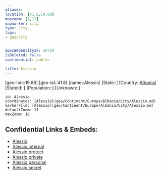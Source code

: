 ```yaml
---
aliases: 
location: [41.8,19.68]
mapzoom: [7,12] 
mapmarker: city 
type: City
tags:
- geo/City


SpocWebEntityId: 28729
isDeleted: false
confidential: public

title: Alessio
---
```

[geo-lon::19.68]
[geo-lat::41.8]
[name::Alessio]
[State::]
[Country::[Albania](geo/Continent/Europe/Albania.md)]
[StateId::]
[Population::]
[Unknown::]


```leaflet
id: Alessio
coordinates: [Alessio](geo/Continent/Europe/Albania/City/Alessio.md)
markerFile: [Alessio](geo/Continent/Europe/Albania/City/Alessio.md)
defaultZoom: 11 
maxZoom: 18
```


## Confidential Links & Embeds: 
- [Alessio](../../../../../../_public/geo/Continent/Europe/Albania/City/Alessio.md) 
- [Alessio.internal](../../../../../../_internal/geo/Continent/Europe/Albania/City/Alessio.internal.md) 
- [Alessio.protect](../../../../../../_protect/geo/Continent/Europe/Albania/City/Alessio.protect.md) 
- [Alessio.private](../../../../../../_private/geo/Continent/Europe/Albania/City/Alessio.private.md) 
- [Alessio.personal](../../../../../../_personal/geo/Continent/Europe/Albania/City/Alessio.personal.md) 
- [Alessio.secret](../../../../../../_secret/geo/Continent/Europe/Albania/City/Alessio.secret.md) 
